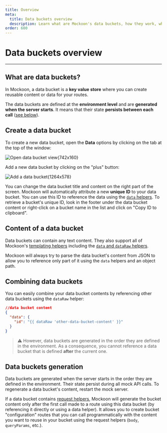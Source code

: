 ```yaml
---
title: Overview
meta:
  title: Data buckets overview
  description: Learn what are Mockoon's data buckets, how they work, what type of content is supported and how to create one
order: 600
---
```


# Data buckets overview

---

## What are data buckets?

In Mockoon, a data bucket is a **key value store** where you can create reusable content or data for your routes.

The data buckets are defined at the **environment level** and are **generated when the server starts**. It means that their state **persists between each call** ([see below](#data-buckets-generation)).

## Create a data bucket

To create a new data bucket, open the **Data** options by clicking on the tab at the top of the window:

![Open data bucket view{742x160}](docs-img:open-data-view.png)

Add a new data bucket by clicking on the "plus" button:

![Add a data bucket{1264x578}](docs-img:add-data-bucket.png)

You can change the data bucket title and content on the right part of the screen.
Mockoon will automatically attribute a new **unique ID** to your data bucket. You can use this ID to reference the data using the [`data` helpers](docs:data-buckets/using-data-buckets#using-data-helpers). To retrieve a bucket's unique ID, look in the footer under the data bucket content or right-click on a bucket name in the list and click on "Copy ID to clipboard".

## Content of a data bucket

Data buckets can contain any text content. They also support all of Mockoon's [templating helpers](docs:templating/overview) including the [`data` and `dataRaw` helpers](docs:data-buckets/using-data-buckets#using-data-helpers).

Mockoon will always try to parse the data bucket's content from JSON to allow you to reference only part of it using the `data` helpers and an object path.

## Combining data buckets

You can easily combine your data bucket contents by referencing other data buckets using the `dataRaw` helper:

```json
//data bucket content
{
  "data": {
    "id": "{{ dataRaw 'other-data-bucket-content' }}"
  }
}
```

> ⚠️ However, data buckets are generated in the order they are defined in the environment. As a consequence, you cannot reference a data bucket that is defined **after** the current one.

## Data buckets generation

Data buckets are generated when the server starts in the order they are defined in the environment. Their state persist during all mock API calls. To regenerate a data bucket's content, restart the mock server.

If a data bucket contains [request helpers](docs:templating/mockoon-request-helpers), Mockoon will generate the bucket content only after the first call made to a route using this data bucket (by referencing it directly or using a data helper). It allows you to create bucket "configuration" routes that you can call programmatically with the content you want to reuse in your bucket using the request helpers (`body`, `queryParams`, etc.).

